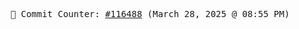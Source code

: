 <p align="center">
    <samp>
        📮 Commit Counter: <a href="https://github.com/Javascript-void0/Javascript-void0/commits/main">#116488</a> (March 28, 2025 @ 08:55 PM)
    </samp>
</p>